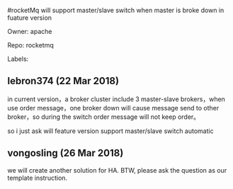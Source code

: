 #rocketMq will support master/slave switch when master is broke down in fuature version

Owner: apache

Repo: rocketmq

Labels: 

## lebron374 (22 Mar 2018)

in current version，a broker cluster include 3 master-slave brokers，when use order message，one broker down will cause message send to other broker，so during the switch order message will not keep order。

so i just ask will feature version support master/slave switch automatic

## vongosling (26 Mar 2018)

we will create another solution for HA. BTW, please ask the question as our template instruction.

